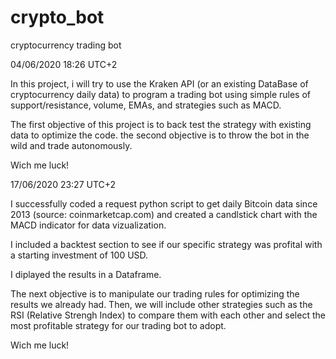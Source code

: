 # crypto_bot
cryptocurrency trading bot

04/06/2020 18:26 UTC+2

In this project, i will try to use the Kraken API (or an existing DataBase of cryptocurrency daily data)  to program a trading bot using simple rules of support/resistance, volume, EMAs, and strategies such as MACD.

The first objective of this project is to back test the strategy with existing data to optimize the code.
the second objective is to throw the bot in the wild and trade autonomously.

Wich me luck!

17/06/2020 23:27 UTC+2

I successfully coded a request python script to get daily Bitcoin data since 2013 (source: coinmarketcap.com) and created a candlstick chart with the MACD indicator for data vizualization.

I included a backtest section to see if our specific strategy was profital with a starting investment of 100 USD.

I diplayed the results in a Dataframe.

The next objective is to manipulate our trading rules for optimizing the results we already had.
Then, we will include other strategies such as the RSI (Relative Strengh Index) to compare them with each other and select the most profitable strategy for our trading bot to adopt.

Wich me luck!
